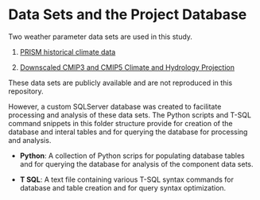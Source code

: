 # Data Sets and the Project Database

Two weather parameter data sets are used in this study.

1. [PRISM historical climate data](https://prism.oregonstate.edu/explorer/)

2. [Downscaled CMIP3 and CMIP5 Climate and Hydrology Projection](https://gdo-dcp.ucllnl.org/downscaled_cmip_projections/)

These data sets are publicly available and are not reproduced in this
repository.

However, a custom SQLServer database was created to facilitate processing 
and analysis of these data sets. The Python scripts and T-SQL command 
snippets in this folder structure provide for creation of the database
and interal tables and for querying the database for processing and 
analysis.

* **Python**: A collection of Python scrips for populating database tables 
  and for querying the database for analysis of the component data sets.

* **T SQL**: A text file containing various T-SQL syntax commands for 
  database and table creation and for query syntax optimization.


